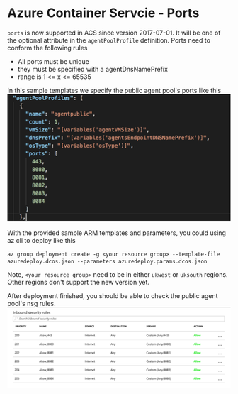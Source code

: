 # Azure Container Servcie - Ports
`ports` is now supported in ACS since version 2017-07-01. It will be one of the optional attribute in the `agentPoolProfile` definition. Ports need to conform the following rules
- All ports must be unique
- they must be specified with a agentDnsNamePrefix
- range is 1 <= x <= 65535

In this sample templates we specify the public agent pool's ports like this
![nsg image](resources/ports_publicagent_definition.png)

With the provided sample ARM templates and parameters, you could using az cli to deploy like this
```
az group deployment create -g <your resource group> --template-file azuredeploy.dcos.json --parameters azuredeploy.params.dcos.json
``` 
Note, `<your resource group>` need to be in either `ukwest` or `uksouth` regions. Other regions don't support the new version yet.

After deployment finished, you should be able to check the public agent pool's nsg rules.
![nsg image](resources/ports_publicagent_nsg.png)